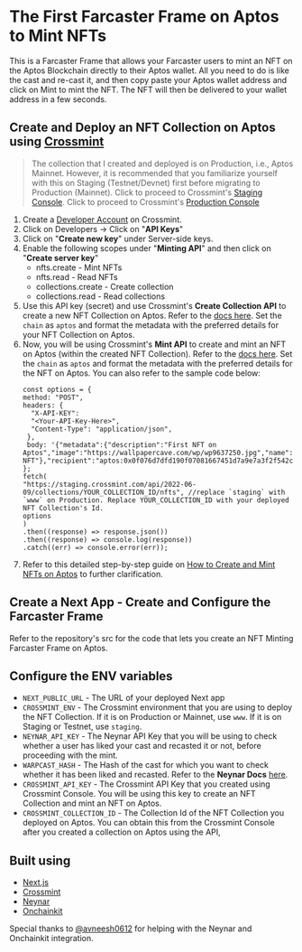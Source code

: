 <meta name="google-site-verification" content="pW_wEbVo1oOPEPdIY8LMsemd9i6X_KBIgxR-TuTal7s" />

# The First Farcaster Frame on Aptos to Mint NFTs

This is a Farcaster Frame that allows your Farcaster users to mint an NFT on the Aptos Blockchain directly to their Aptos wallet. All you need to do is like the cast and re-cast it, and then copy paste your Aptos wallet address and click on Mint to mint the NFT. The NFT will then be delivered to your wallet address in a few seconds.

## Create and Deploy an NFT Collection on Aptos using [Crossmint](http://crossmint.com/?utm_source=rohit&utm_medium=github&utm_campaign=aptos-farcaster)

> The collection that I created and deployed is on Production, i.e., Aptos Mainnet. However, it is recommended that you familiarize yourself with this on Staging (Testnet/Devnet) first before migrating to Production (Mainnet). Click to proceed to Crossmint's [Staging Console](https://staging.crossmint.com/console/overview?utm_source=rohit&utm_medium=github&utm_campaign=aptos-farcaster). Click to proceed to Crossmint's [Production Console](https://crossmint.com/console/overview?utm_source=rohit&utm_medium=github&utm_campaign=aptos-farcaster)

1. Create a [Developer Account](https://staging.crossmint.com/console/overview?utm_source=rohit&utm_medium=github&utm_campaign=aptos-farcaster) on Crossmint.
2. Click on Developers -> Click on "**API Keys**"
3. Click on "**Create new key**" under Server-side keys.
4. Enable the following scopes under "**Minting API**" and then click on "**Create server key**"
   - nfts.create - Mint NFTs
   - nfts.read - Read NFTs
   - collections.create - Create collection
   - collections.read - Read collections
5. Use this API key (secret) and use Crossmint's **Create Collection API** to create a new NFT Collection on Aptos. Refer to the [docs here](https://docs.crossmint.com/minting/guides/create-collections?utm_source=rohit&utm_medium=github&utm_campaign=aptos-farcaster). Set the `chain` as `aptos` and format the metadata with the preferred details for your NFT Collection on Aptos.
6. Now, you will be using Crossmint's **Mint API** to create and mint an NFT on Aptos (within the created NFT Collection). Refer to the [docs here](https://docs.crossmint.com/api-reference/minting/nfts/mint-nft?utm_source=rohit&utm_medium=github&utm_campaign=aptos-farcaster). Set the `chain` as `aptos` and format the metadata with the preferred details for the NFT on Aptos. You can also refer to the sample code below:
   ```JS
   const options = {
   method: "POST",
   headers: {
     "X-API-KEY":
     "<Your-API-Key-Here>",
     "Content-Type": "application/json",
    },
    body: '{"metadata":{"description":"First NFT on Aptos","image":"https://wallpapercave.com/wp/wp9637250.jpg","name":"Aptos NFT"},"recipient":"aptos:0x0f076d7dfd190f07081667451d7a9e7a3f2f542cf9175623b703e3c48c6d437c"}',
   };
   fetch(
   "https://staging.crossmint.com/api/2022-06-09/collections/YOUR_COLLECTION_ID/nfts", //replace `staging` with `www` on Production. Replace YOUR_COLLECTION_ID with your deployed NFT Collection's Id. 
   options
   )
   .then((response) => response.json())
   .then((response) => console.log(response))
   .catch((err) => console.error(err));
   ```
7. Refer to this detailed step-by-step guide on [How to Create and Mint NFTs on Aptos](https://blog.crossmint.com/how-to-create-and-mint-nfts-on-aptos/?utm_source=rohit&utm_medium=github&utm_campaign=aptos-farcaster) to further clarification.

## Create a Next App - Create and Configure the Farcaster Frame

Refer to the repository's src for the code that lets you create an NFT Minting Farcaster Frame on Aptos.

## Configure the ENV variables
- `NEXT_PUBLIC_URL` - The URL of your deployed Next app
- `CROSSMINT_ENV` - The Crossmint environment that you are using to deploy the NFT Collection. If it is on Production or Mainnet, use `www`. If it is on Staging or Testnet, use `staging`.
- `NEYNAR_API_KEY` - The Neynar API Key that you will be using to check whether a user has liked your cast and recasted it or not, before proceeding with the mint. 
- `WARPCAST_HASH` - The Hash of the cast for which you want to check whether it has been liked and recasted. Refer to the **Neynar Docs** [here](https://docs.neynar.com/reference/cast).
- `CROSSMINT_API_KEY` - The Crossmint API Key that you created using Crossmint Console. You will be using this key to create an NFT Collection and mint an NFT on Aptos.
- `CROSSMINT_COLLECTION_ID` - The Collection Id of the NFT Collection you deployed on Aptos. You can obtain this from the Crossmint Console after you created a collection on Aptos using the API,

## Built using

- [Next.js](https://nextjs.org/)
- [Crossmint](http://crossmint.com/?utm_source=rohit&utm_medium=github&utm_campaign=aptos-farcaster)
- [Neynar](https://neynar.com/)
- [Onchainkit](https://onchainkit.xyz/)

Special thanks to [@avneesh0612](https://github.com/avneesh0612) for helping with the Neynar and Onchainkit integration. 
